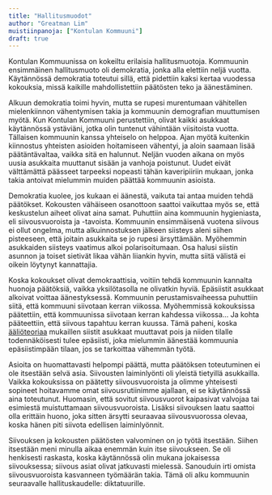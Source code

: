 ```yaml
---
title: "Hallitusmuodot"
author: "Greatman Lim"
muistiinpanoja: ["Kontulan Kommuuni"]
draft: true
---
```


Kontulan Kommuunissa on kokeiltu erilaisia hallitusmuotoja. Kommuunin ensimmäinen hallitusmuoto oli demokratia, jonka alla elettiin neljä vuotta. Käytännössä demokratia toteutui sillä, että pidettiin kaksi kertaa vuodessa kokouksia, missä kaikille mahdollistettiin päätösten teko ja äänestäminen.

Alkuun demokratia toimi hyvin, mutta se rupesi murentumaan vähitellen mielenkiinnon vähentymisen takia ja kommuunin demografian muuttumisen myötä. Kun Kontulan Kommuuni perustettiin, olivat kaikki asukkaat käytännössä ystäviäni, jotka olin tuntenut vähintään viisitoista vuotta. Tällaisen kommuunin kanssa yhteiselo on helppoa. Ajan myötä kuitenkin kiinnostus yhteisten asioiden hoitamiseen vähentyi, ja aloin saamaan lisää päätäntävaltaa, vaikka sitä en halunnut. Neljän vuoden aikana on myös uusia asukkaita muuttanut sisään ja vanhoja poistunut. Uudet eivät välttämättä päässeet tarpeeksi nopeasti tähän kaveripiiriin mukaan, jonka takia antoivat mielummin muiden päättää kommuunin asioista.

Demokratia kuolee, jos kukaan ei äänestä, vaikuta tai antaa muiden tehdä päätökset. Kokousten vähäiseen osanottoon saattoi vaikuttaa myös se, että keskustelun aiheet olivat aina samat. Puhuttiin aina kommuunin hygieniasta, eli siivousvuoroista ja -tavoista. Kommuunin ensimmäisenä vuotena siivous ei ollut ongelma, mutta alkuinnostuksen jälkeen siisteys aleni siihen pisteeseen, että joitain asukkaita se jo rupesi ärsyttämään. Myöhemmin asukkaiden siisteys vaatimus alkoi polarisoitumaan. Osa halusi siistin asunnon ja toiset sietivät likaa vähän liiankin hyvin, mutta siitä välistä ei oikein löytynyt kannattajia.

Koska kokoukset olivat demokraattisia, voitiin tehdä kommuunin kannalta huonoja päätöksiä, vaikka yksilötasolla ne olivatkin hyviä. Epäsiistit asukkaat alkoivat voittaa äänestyksessä. Kommuunin perustamisvaiheessa puhuttiin siitä, että kommuuni siivotaan kerran viikossa. Myöhemmissä kokouksissa päätettiin, että kommuunissa siivotaan kerran kahdessa viikossa... Ja kohta pääteettiin, että siivous tapahtuu kerran kuussa. Tämä paheni, koska [ääliöteoriaa](https://jaskanpauhantaa.blogspot.com/2020/06/aalioteoria.html) mukaillen siistit asukkaat muuttavat pois ja niiden tilalle todennäköisesti tulee epäsiisti, joka mielummin äänestää kommuunia epäsiistimpään tilaan, jos se tarkoittaa vähemmän työtä.

Asioita on huomattavasti helpompi päättä, mutta päätöksen toteutuminen ei ole itsestään selvä asia. Siivousten laiminlyönti oli yleistä tietyillä asukkailla. Vaikka kokouksissa on päätetty siivousvuoroista ja olimme yhteisesti sopineet hoitavamme omat siivousrutiinimme ajallaan, ei se käytännössä aina toteutunut. Huomasin, että sovitut siivousvuorot kaipasivat valvojaa tai esimiestä muistuttamaan siivousvuoroista. Lisäksi siivouksen laatu saattoi olla erittäin huono, joka sitten ärsytti seuraavaa siivousvuorossa olevaa, koska hänen piti siivota edellisen laiminlyönnit.

Siivouksen ja kokousten päätösten valvominen on jo työtä itsestään. Siihen itsestään meni minulla aikaa enemmän kuin itse siivoukseen. Se oli henkisesti raskasta, koska käytännössä olin mukana jokaisessa siivouksessa; siivous asiat olivat jatkuvasti mielessä. Sanouduin irti omista siivousvuoroista kasvanneen työmäärän takia. Tämä oli alku kommuunin seuraavalle hallituskaudelle: diktatuurille.
